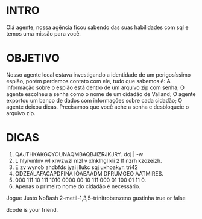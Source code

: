 # INTRO

Olá agente, nossa agência ficou sabendo das suas habilidades com sql e temos uma
missão para você.

# OBJETIVO

Nosso agente local estava investigando a identidade de um perigosíssimo espião,
porém perdemos contato com ele, tudo que sabemos é: A informação sobre o
espião está dentro de um arquivo zip com senha; O agente escolheu a senha como
o nome de um cidadão de Valland; O agente exportou um banco de dados com
informações sobre cada cidadão; O agente deixou dicas. Precisamos que você ache
a senha e desbloqueie o arquivo zip.

# DICAS

1. QAJTHKAKGQYOUNAQMBAQBJIZRJKJRY.
doj | -w
2. L hlyivmlnv wl xrwzwzl mzl v xlnklhgl kli 2 lf nzrh kzozeizh.
3. E zv wynob ahdbfds jyai jllukc sqj uxhoakyr.
tri42
4. ODZEALAFACAPDFINA IOAEAADM DFRUMGEO AATMIRES.
5. 000 111 10 111 1010 0000 00 10 111 000 01 100 01 11 0.
6. Apenas o primeiro nome do cidadão é necessário.

Jogue Justo
NoBash
2-metil-1,3,5-trinitrobenzeno
gustinha
true or false

dcode is your friend.
